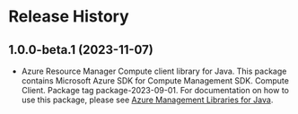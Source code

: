 # Release History

## 1.0.0-beta.1 (2023-11-07)

- Azure Resource Manager Compute client library for Java. This package contains Microsoft Azure SDK for Compute Management SDK. Compute Client. Package tag package-2023-09-01. For documentation on how to use this package, please see [Azure Management Libraries for Java](https://aka.ms/azsdk/java/mgmt).
